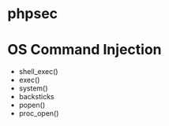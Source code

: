 # phpsec
# OS Command Injection
* shell_exec()
* exec()
* system()
* backsticks
* popen()
* proc_open()




